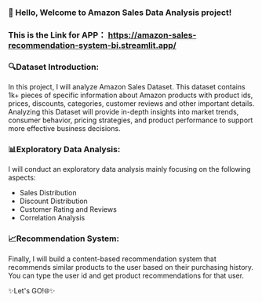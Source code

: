 ### 🚀 Hello, Welcome to Amazon Sales Data Analysis project! 
### This is the Link for APP： https://amazon-sales-recommendation-system-bi.streamlit.app/
### 🔍Dataset Introduction:
In this project, I will analyze Amazon Sales Dataset. This dataset contains 1k+ pieces of specific information 
         about Amazon products with product ids, prices, discounts, categories, customer reviews and other important 
         details. Analyzing this Dataset will provide in-depth insights into market trends, consumer behavior, 
         pricing strategies, and product performance to support more effective business decisions.

### 📊Exploratory Data Analysis:
I will conduct an exploratory data analysis mainly focusing on the following aspects:
- Sales Distribution
- Discount Distribution
- Customer Rating and Reviews
- Correlation Analysis
         
### 📈Recommendation System:
Finally, I will build a content-based recommendation system that recommends similar products to the user based on their purchasing history.
You can type the user id and get product recommendations for that user.

✨Let's GO!🌐✨
